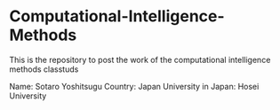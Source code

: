 # Computational-Intelligence-Methods
This is the repository to post the work of the computational intelligence methods classtuds

Name: Sotaro Yoshitsugu
Country: Japan
University in Japan: Hosei University
